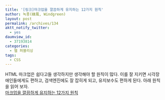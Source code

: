```yaml
---
title: '[링크]마크업을 깔끔하게 유지하는 12가지 원칙'
author: 녹풍(綠風, Windgreen)
layout: post
permalink: /archives/134
aktt_notify_twitter:
  - yes
daumview_id:
  - 37193814
categories:
  - 웹 퍼블리싱
tags:
  - CSS
---
```

HTML 마크업은 쉽다고들 생각하지만 생각해야 할 원칙이 많다. 이를 잘 지키면 시각장애인들에게도 편하고, 검색엔진에도 잘 잡히게 되고, 유지보수도 편하게 된다. 아래 원칙을 읽어 보자.  
<a href="http://www.clearboth.org/12_principles_for_keeping_your_code_clean/" target="_blank">마크업을 깔끔하게 유지하는 12가지 원칙</a>
